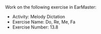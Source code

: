 Work on the following exercise in EarMaster:
- Activity: Melody Dictation
- Exercise Name: Do, Re, Me, Fa
- Exercise Number: 13.8

